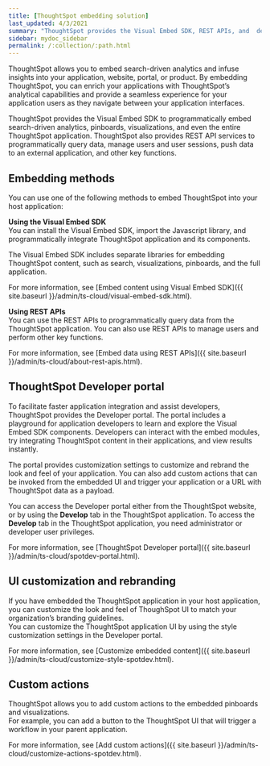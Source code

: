 ```yaml
---
title: [ThoughtSpot embedding solution]
last_updated: 4/3/2021
summary: "ThoughtSpot provides the Visual Embed SDK, REST APIs, and  developer tools to embed search, visualizations, pinboards, and the full ThoughtSpot experience in a third-party product or business solution."
sidebar: mydoc_sidebar
permalink: /:collection/:path.html
---
```

ThoughtSpot allows you to embed search-driven analytics and infuse insights into your application, website, portal, or product. By embedding ThoughtSpot, you can enrich your applications with ThoughtSpot’s analytical capabilities and provide a seamless experience for your application users as they navigate between your application interfaces.

ThoughtSpot provides the Visual Embed SDK to programmatically embed search-driven analytics, pinboards, visualizations, and even the entire ThoughtSpot application. ThoughtSpot also provides REST API services to programmatically query data, manage users and user sessions, push data to an external application, and other key functions.

## Embedding methods

You can use one of the following methods to embed ThoughtSpot into your host application:

**Using the Visual Embed SDK**  
You can install the Visual Embed SDK, import the Javascript library, and programmatically integrate ThoughtSpot application and its components.

The Visual Embed SDK includes separate libraries for embedding ThoughtSpot content, such as search, visualizations, pinboards, and the full application.

For more information, see [Embed content using Visual Embed SDK]({{ site.baseurl }}/admin/ts-cloud/visual-embed-sdk.html).

**Using REST APIs**  
You can use the REST APIs to programmatically query data from the ThoughtSpot application. You can also use REST APIs to manage users and perform other key functions.

For more information, see [Embed data using REST APIs]({{ site.baseurl }}/admin/ts-cloud/about-rest-apis.html).

## ThoughtSpot Developer portal

To facilitate faster application integration and assist developers, ThoughtSpot provides the Developer portal. The portal includes a playground for application developers to learn and explore the Visual Embed SDK components. Developers can interact with the embed modules, try integrating ThoughtSpot content in their applications, and view results instantly.

The portal provides customization settings to customize and rebrand the look and feel of your application. You can also add custom actions that can be invoked from the embedded UI and trigger your application or a URL with ThoughtSpot data as a payload.

You can access the Developer portal either from the ThoughtSpot website, or by using the **Develop** tab in the ThoughtSpot application. To access the **Develop** tab in the ThoughtSpot application, you need administrator or developer user privileges.

For more information, see [ThoughtSpot Developer portal]({{ site.baseurl }}/admin/ts-cloud/spotdev-portal.html).

## UI customization and rebranding

If you have embedded the ThoughtSpot application in your host application, you can customize the look and feel of ThoughSpot UI to match your organization’s branding guidelines.                               
You can customize the ThoughtSpot application UI by using the style customization settings in the Developer portal.

For more information, see [Customize embedded content]({{ site.baseurl }}/admin/ts-cloud/customize-style-spotdev.html).

## Custom actions

ThoughtSpot allows you to add custom actions to the embedded pinboards and visualizations.                                                    
For example, you can add a button to the ThoughtSpot UI that will trigger a workflow in your parent application.

For more information, see [Add custom actions]({{ site.baseurl }}/admin/ts-cloud/customize-actions-spotdev.html).
